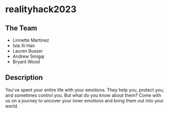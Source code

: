 # realityhack2023

## The Team

- Linnette Martinez
- Isla Xi Han
- Lauren Busser
- Andrew Smigaj
- Bryant Wood


## Description

You've spent your entire life with your emotions. They help you, protect you, and sometimes control you. But what do you know about them? Come with us on a journey to uncover your inner emotions and bring them out into your world.
